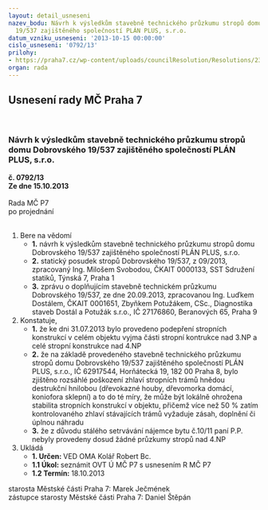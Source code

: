 ```yaml
---
layout: detail_usneseni
nazev_bodu: Návrh k výsledkům stavebně technického průzkumu stropů domu Dobrovského
  19/537 zajištěného společností PLÁN PLUS, s.r.o.
datum_vzniku_usneseni: '2013-10-15 00:00:00'
cislo_usneseni: '0792/13'
prilohy:
- https://praha7.cz/wp-content/uploads/councilResolution/Resolutions/23589/55-13-priloha_1_ovt03042013.pdf
organ: rada
---
```

<div id="ucUsn_pList" class="usn">
	<span><h2>Usnesení rady MČ Praha 7 </h2>
<br></span><div class="standBody">
<span><h3>Návrh k výsledkům stavebně technického průzkumu stropů domu Dobrovského 19/537 zajištěného společností PLÁN PLUS, s.r.o.</h3></span><div class="center">
		<strong>č. 0792/13</strong><br>
	</div>
<div class="center">
		<strong>Ze dne 15.10.2013</strong><br><br>
	</div>Rada MČ P7<br> po projednání<br><br><ol>
<li>Bere na vědomí<ul>
<li>
<strong>1.</strong> návrh k výsledkům stavebně technického průzkumu stropů domu Dobrovského 19/537 zajištěného společností PLÁN PLUS, s.r.o.</li>
<li>
<strong>2.</strong> statický posudek stropů Dobrovského 19/537, z 09/2013, zpracovaný Ing. Milošem Svobodou, ČKAIT 0000133, SST Sdružení statiků, Týnská 7, Praha 1</li>
<li>
<strong>3.</strong> zprávu o doplňujícím stavebně technickém průzkumu Dobrovského 19/537, ze dne 20.09.2013, zpracovanou Ing. Luďkem Dostálem, ČKAIT 0001651, Zbyňkem Potužákem, CSc., Diagnostika staveb Dostál a Potužák s.r.o., IČ 27176860, Beranových 65, Praha 9</li>
</ul>
</li>
<li>Konstatuje,<ul>
<li>
<strong>1.</strong> že ke dni 31.07.2013 bylo provedeno podepření stropních konstrukcí v celém objektu vyjma části stropní kontrukce nad 3.NP a celé stropní konstrukce nad 4.NP</li>
<li>
<strong>2.</strong> že na základě provedeného stavebně technického průzkumu stropů domu Dobrovského 19/537 zajištěného společností PLÁN PLUS, s.r.o., IČ 62917544, Horňátecká 19, 182 00 Praha 8, bylo zjištěno rozsáhlé poškození zhlaví stropních trámů hnědou destrukční hnilobou (dřevokazné houby, dřevomorka domácí, koniofora sklepní) a to do té míry, že může být lokálně ohrožena stabilita stropních konstrukcí v objektu, přičemž více než 50 % zatím kontrolovaného zhlaví stávajících trámů vyžaduje zásah, doplnění či úplnou náhradu</li>
<li>
<strong>3.</strong> že z důvodu stálého setrvávání nájemce bytu č.10/11 paní P.P. nebyly provedeny dosud žádné průzkumy stropů nad 4.NP   </li>
</ul>
</li>
<li>Ukládá<ul>
<li>
<strong>1. Určen: </strong>VED OMA Kolář Robert Bc.</li>
<li>
<strong>1.1 Úkol: </strong>seznámit OVT Ú MČ P7 s usnesením R MČ P7</li>
<li>
<strong>1.2 Termín: </strong>18.10.2013</li>
</ul>
</li>
</ol>starosta Městské části Praha 7: Marek Ječmének<br>zástupce starosty Městské části Praha 7: Daniel Štěpán 
</div>
</div>
